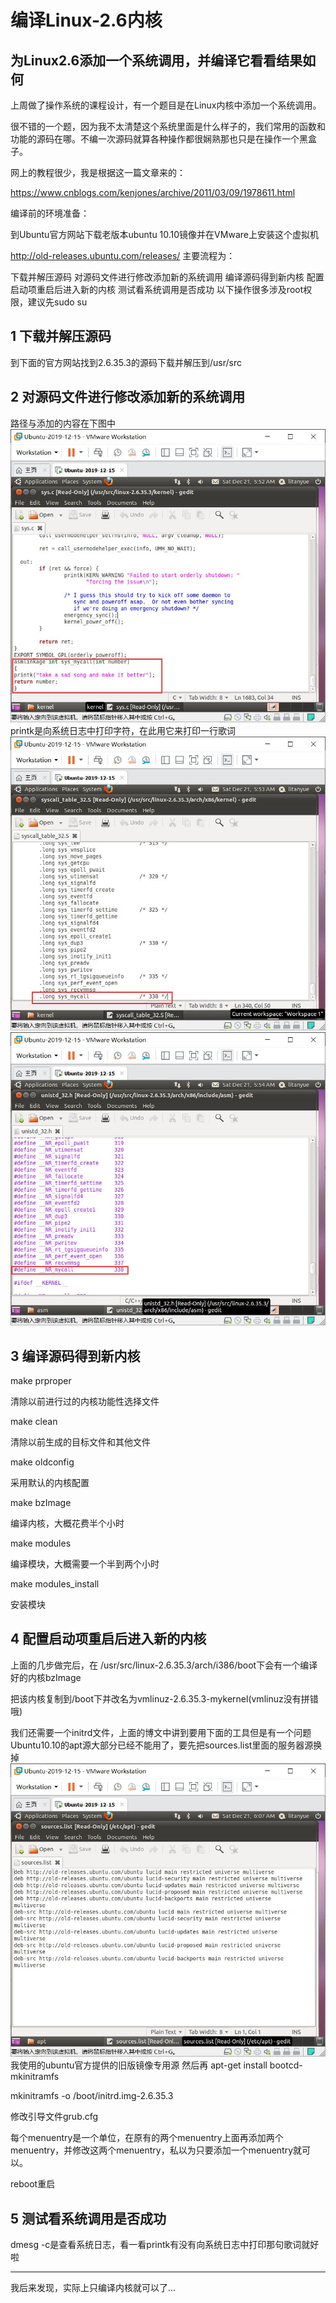 # 编译Linux-2.6内核
为Linux2.6添加一个系统调用，并编译它看看结果如何
-------------------------------------------------

上周做了操作系统的课程设计，有一个题目是在Linux内核中添加一个系统调用。

很不错的一个题，因为我不太清楚这个系统里面是什么样子的，我们常用的函数和功能的源码在哪。不编一次源码就算各种操作都很娴熟那也只是在操作一个黑盒子。

网上的教程很少，我是根据这一篇文章来的：

<https://www.cnblogs.com/kenjones/archive/2011/03/09/1978611.html>

编译前的环境准备：

到Ubuntu官方网站下载老版本ubuntu 10.10镜像并在VMware上安装这个虚拟机

<http://old-releases.ubuntu.com/releases/>
主要流程为：

下载并解压源码
对源码文件进行修改添加新的系统调用
编译源码得到新内核
配置启动项重启后进入新的内核
测试看系统调用是否成功
以下操作很多涉及root权限，建议先sudo su

## 1 下载并解压源码

到下面的官方网站找到2.6.35.3的源码下载并解压到/usr/src

## 2 对源码文件进行修改添加新的系统调用

路径与添加的内容在下图中
![avatar](images/1.jpg)
printk是向系统日志中打印字符，在此用它来打印一行歌词
![avatar](images/2.jpg)
![avatar](images/3.jpg)


## 3 编译源码得到新内核

make prproper

清除以前进行过的内核功能性选择文件

make clean

清除以前生成的目标文件和其他文件

make oldconfig

采用默认的内核配置

make bzImage

编译内核，大概花费半个小时

make modules

编译模块，大概需要一个半到两个小时

make modules_install

安装模块

## 4 配置启动项重启后进入新的内核

上面的几步做完后，在 /usr/src/linux-2.6.35.3/arch/i386/boot下会有一个编译好的内核bzImage

把该内核复制到/boot下并改名为vmlinuz-2.6.35.3-mykernel(vmlinuz没有拼错哦)

我们还需要一个initrd文件，上面的博文中讲到要用下面的工具但是有一个问题Ubuntu10.10的apt源大部分已经不能用了，要先把sources.list里面的服务器源换掉
![avatar](images/4.jpg)
我使用的ubuntu官方提供的旧版镜像专用源
然后再 apt-get install bootcd-mkinitramfs

mkinitramfs -o /boot/initrd.img-2.6.35.3

修改引导文件grub.cfg

每个menuentry是一个单位，在原有的两个menuentry上面再添加两个menuentry，并修改这两个menuentry，私以为只要添加一个menuentry就可以。

reboot重启

## 5 测试看系统调用是否成功

dmesg -c是查看系统日志，看一看printk有没有向系统日志中打印那句歌词就好啦

----------------------------------------------------------------------
我后来发现，实际上只编译内核就可以了...
